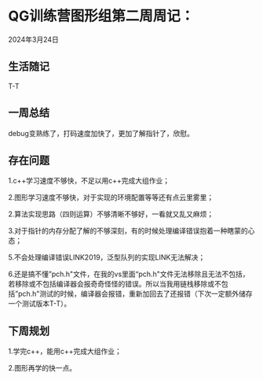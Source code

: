 # QG训练营图形组第二周周记：
2024年3月24日

## 生活随记

T-T

## 一周总结

debug变熟练了，打码速度加快了，更加了解指针了，欣慰。

## 存在问题

1.c++学习速度不够快，不足以用c++完成大组作业；

2.图形学习速度不够快，对于实现的环境配置等等还有点云里雾里；

2.算法实现思路（四则运算）不够清晰不够好，一看就又乱又麻烦；

3.对于指针的内存分配了解的不够深刻，有的时候处理编译错误抱着一种瞎蒙的心态；

5.不会处理编译错误LINK2019，泛型队列的实现LINK无法解决；

6.还是搞不懂”pch.h"文件，在我的vs里面“pch.h"文件无法移除且无法不包括，若移除或不包括编译器会报奇奇怪怪的错误。所以当我用链栈移除或不包括”pch.h"测试的时候，编译器会报错，重新加回去了还报错（下次一定额外储存一个测试版本T-T）。

## 下周规划

1.学完c++，能用c++完成大组作业；

2.图形再学的快一点。

